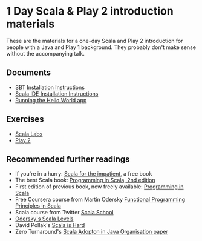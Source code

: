 1 Day Scala & Play 2 introduction materials
===========================================

These are the materials for a one-day Scala and Play 2 introduction for people with a Java and Play 1 background. They probably don't make sense without the accompanying talk.

Documents
---------

 * [SBT Installation Instructions](scala-course/blob/master/documents/installing-sbt.md)
 * [Scala IDE Installation Instructions](scala-course/blob/master/documents/installing-scala-ide.md)
 * [Running the Hello World app](scala-course/blob/master/documents/running-hello-world.md)

Exercises
---------

 * [Scala Labs](scala-course/blob/master/documents/hands-on-scala-labs.md)
 * [Play 2](scala-course/blob/master/documents/hands-on-play-2.md)

Recommended further readings
----------------------------

 * If you're in a hurry: [Scala for the impatient](http://typesafe.com/resources/scala-for-the-impatient), a free book
 * The best Scala book: [Programming in Scala, 2nd edition](http://www.artima.com/shop/programming_in_scala_2ed)
 * First edition of previous book, now freely available: [Programming in Scala](http://www.artima.com/pins1ed/)
 * Free Coursera course from Martin Odersky [Functional Programming Principles in Scala](https://www.coursera.org/course/progfun)
 * Scala course from Twitter [Scala School](http://twitter.github.com/scala_school/)
 * [Odersky's Scala Levels](http://www.scala-lang.org/node/8610)
 * David Pollak's [Scala is Hard](http://blog.goodstuff.im/yes-virginia-scala-is-hard)
 * Zero Turnaround's [Scala Adopton in Java Organisation paper](http://zeroturnaround.com/labs/scala-2013-a-pragmatic-guide-to-scala-adoption-in-your-java-organization/)
